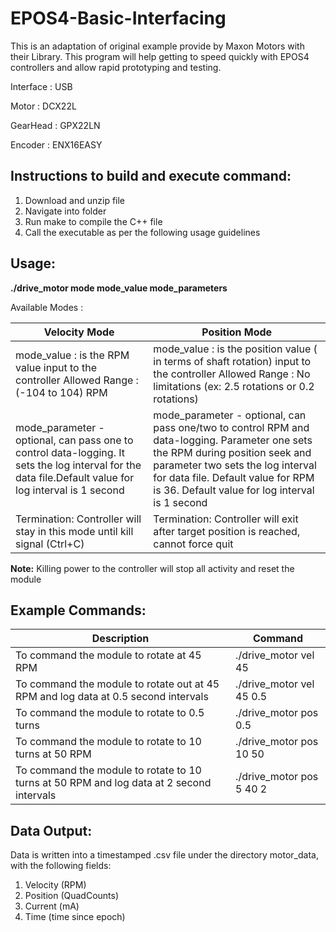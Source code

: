 # EPOS4-Basic-Interfacing

This is an adaptation of original example provide by Maxon Motors with their Library. This program will help getting to speed quickly with EPOS4 controllers and allow rapid prototyping and testing. 

Interface : USB

Motor : DCX22L

GearHead : GPX22LN

Encoder : ENX16EASY 


## Instructions to build and execute command:
1. Download and unzip file
2. Navigate into folder
3. Run make to compile the C++ file
4. Call the executable as per the following usage guidelines

## Usage:

**./drive_motor mode mode_value mode_parameters**

Available Modes :

| Velocity Mode                                                                                                                                          | Position Mode                                                                                                                                                                                                                  |
|--------------------------------------------------------------------------------------------------------------------------------------------------------|--------------------------------------------------------------------------------------------------------------------------------------------------------------------------------------------------------------------------------|
|  mode_value : is the RPM value input to the controller Allowed Range : (-104 to 104) RPM                                                               |  mode_value : is the position value ( in terms of shaft rotation) input to the controller Allowed Range : No limitations (ex: 2.5 rotations or 0.2 rotations)                                                                  |
|  mode_parameter - optional, can pass one to control data-logging. It sets the log interval for the data file.Default value for log interval is 1 second |  mode_parameter - optional, can pass one/two to control RPM and data-logging. Parameter one sets the RPM during position seek and parameter two sets the log interval for data file. Default value for RPM is 36. Default value for log interval is 1 second |
| Termination: Controller will stay in this mode until kill signal (Ctrl+C)                                                                               | Termination: Controller will exit after target position is reached, cannot force quit                                                                                                                                          |

**Note:** Killing power to the controller will stop all activity and reset the module

## Example Commands:

| Description                                                                        | Command                  |
|------------------------------------------------------------------------------------|--------------------------|
| To command the module to rotate at 45 RPM                                          | ./drive_motor vel 45     |
| To command the module to rotate out at 45 RPM and log data at 0.5 second intervals | ./drive_motor vel 45 0.5 |
| To command the module to rotate to 0.5 turns                                       | ./drive_motor pos 0.5    |
| To command the module to rotate to 10 turns at 50 RPM                              | ./drive_motor pos 10 50  |
| To command the module to rotate to 10 turns at 50 RPM and log data at 2 second intervals                             | ./drive_motor pos 5 40 2 |

## Data Output:

Data is written into a timestamped .csv file under the directory motor_data, with the following fields:
1. Velocity (RPM)
2. Position (QuadCounts)
3. Current (mA)
4. Time (time since epoch)



